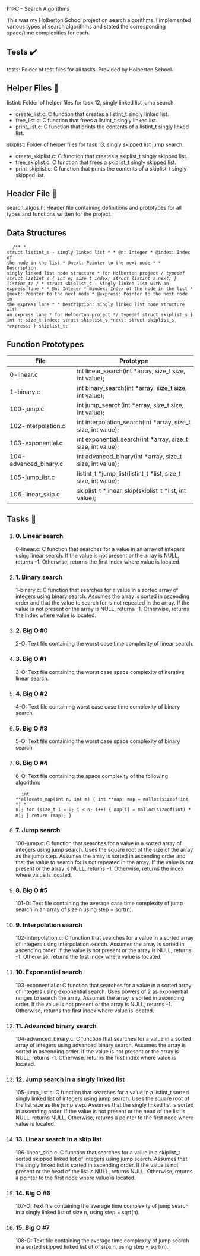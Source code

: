 h1>C - Search Algorithms</h1>
    <p>This was my Holberton School project on search algorithms. I implemented various types of search algorithms and stated the corresponding space/time complexities for each.</p>
    <h2>Tests ✔️</h2>
    <p>tests: Folder of test files for all tasks. Provided by Holberton School.</p>
    <h2>Helper Files 🙌</h2>
    <p>listint: Folder of helper files for task 12, singly linked list jump search.</p>
    <ul>
        <li>create_list.c: C function that creates a listint_t singly linked list.</li>
        <li>free_list.c: C function that frees a listint_t singly linked list.</li>
        <li>print_list.c: C function that prints the contents of a listint_t singly linked list.</li>
    </ul>
    <p>skiplist: Folder of helper files for task 13, singly skipped list jump search.</p>
    <ul>
        <li>create_skiplist.c: C function that creates a skiplist_t singly skipped list.</li>
        <li>free_skiplist.c: C function that frees a skiplist_t singly skipped list.</li>
        <li>print_skiplist.c: C function that prints the contents of a skiplist_t singly skipped list.</li>
    </ul>
    <h2>Header File 📁</h2>
    <p>search_algos.h: Header file containing definitions and prototypes for all types and functions written for the project.</p>
    <h2>Data Structures</h2>
    <pre>
        <code>
            /**
             * struct listint_s - singly linked list
             *
             * @n: Integer
             * @index: Index of the node in the list
             * @next: Pointer to the next node
             *
             * Description: singly linked list node structure
             * for Holberton project
             */
            typedef struct listint_s
            {
                int n;
                size_t index;
                struct listint_s *next;
            } listint_t;
            /**
             * struct skiplist_s - Singly linked list with an express lane
             *
             * @n: Integer
             * @index: Index of the node in the list
             * @next: Pointer to the next node
             * @express: Pointer to the next node in the express lane
             *
             * Description: singly linked list node structure with an express lane
             * for Holberton project
             */
            typedef struct skiplist_s
            {
                int n;
                size_t index;
                struct skiplist_s *next;
                struct skiplist_s *express;
            } skiplist_t;
        </code>
    </pre>
    <h2>Function Prototypes</h2>
    <table>
        <thead>
            <tr>
                <th>File</th>
                <th>Prototype</th>
            </tr>
        </thead>
        <tbody>
            <tr>
                <td>0-linear.c</td>
                <td>int linear_search(int *array, size_t size, int value);</td>
            </tr>
            <tr>
                <td>1-binary.c</td>
                <td>int binary_search(int *array, size_t size, int value);</td>
            </tr>
            <tr>
                <td>100-jump.c</td>
                <td>int jump_search(int *array, size_t size, int value);</td>
            </tr>
            <tr>
                <td>102-interpolation.c</td>
                <td>int interpolation_search(int *array, size_t size, int value);</td>
            </tr>
            <tr>
                <td>103-exponential.c</td>
                <td>int exponential_search(int *array, size_t size, int value);</td>
            </tr>
            <tr>
                <td>104-advanced_binary.c</td>
                <td>int advanced_binary(int *array, size_t size, int value);</td>
            </tr>
            <tr>
                <td>105-jump_list.c</td>
                <td>listint_t *jump_list(listint_t *list, size_t size, int value);</td>
            </tr>
            <tr>
                <td>106-linear_skip.c</td>
                <td>skiplist_t *linear_skip(skiplist_t *list, int value);</td>
            </tr>
        </tbody>
    </table>
    <h2>Tasks 📃</h2>
    <ol>
        <li>
            <h3>0. Linear search</h3>
            <p>0-linear.c: C function that searches for a value in an array of integers using linear search. If the value is not present or the array is NULL, returns -1. Otherwise, returns the first index where value is located.</p>
        </li>
        <li>
            <h3>1. Binary search</h3>
            <p>1-binary.c: C function that searches for a value in a sorted array of integers using binary search. Assumes the array is sorted in ascending order and that the value to search for is not repeated in the array. If the value is not present or the array is NULL, returns -1. Otherwise, returns the index where value is located.</p>
        </li>
        <li>
            <h3>2. Big O #0</h3>
            <p>2-O: Text file containing the worst case time complexity of linear search.</p>
        </li>
        <li>
            <h3>3. Big O #1</h3>
            <p>3-O: Text file containing the worst case space complexity of iterative linear search.</p>
        </li>
        <li>
            <h3>4. Big O #2</h3>
            <p>4-O: Text file containing worst case case time complexity of binary search.</p>
        </li>
        <li>
            <h3>5. Big O #3</h3>
            <p>5-O: Text file containing the worst case space complexity of binary search.</p>
        </li>
        <li>
            <h3>6. Big O #4</h3>
            <p>6-O: Text file containing the space complexity of the following algorithm:</p>
            <pre>
                <code>
                    int **allocate_map(int n, int m)
                    {
                        int **map;
                        map = malloc(sizeof(int *) * n);
                        for (size_t i = 0; i < n; i++)
                        {
                            map[i] = malloc(sizeof(int) * m);
                        }
                        return (map);
                    }
                </code>
            </pre>
        </li>
        <li>
            <h3>7. Jump search</h3>
            <p>100-jump.c: C function that searches for a value in a sorted array of integers using jump search. Uses the square root of the size of the array as the jump step. Assumes the array is sorted in ascending order and that the value to search for is not repeated in the array. If the value is not present or the array is NULL, returns -1. Otherwise, returns the index where value is located.</p>
        </li>
        <li>
            <h3>8. Big O #5</h3>
            <p>101-O: Text file containing the average case time complexity of jump search in an array of size n using step = sqrt(n).</p>
        </li>
        <li>
            <h3>9. Interpolation search</h3>
            <p>102-interpolation.c: C function that searches for a value in a sorted array of integers using interpolation search. Assumes the array is sorted in ascending order. If the value is not present or the array is NULL, returns -1. Otherwise, returns the first index where value is located.</p>
        </li>
        <li>
            <h3>10. Exponential search</h3>
            <p>103-exponential.c: C function that searches for a value in a sorted array of integers using exponential search. Uses powers of 2 as exponential ranges to search the array. Assumes the array is sorted in ascending order. If the value is not present or the array is NULL, returns -1. Otherwise, returns the first index where value is located.</p>
        </li>
        <li>
            <h3>11. Advanced binary search</h3>
            <p>104-advanced_binary.c: C function that searches for a value in a sorted array of integers using advanced binary search. Assumes the array is sorted in ascending order. If the value is not present or the array is NULL, returns -1. Otherwise, returns the first index where value is located.</p>
        </li>
        <li>
            <h3>12. Jump search in a singly linked list</h3>
            <p>105-jump_list.c: C function that searches for a value in a listint_t sorted singly linked list of integers using jump search. Uses the square root of the list size as the jump step. Assumes that the singly linked list is sorted in ascending order. If the value is not present or the head of the list is NULL, returns NULL. Otherwise, returns a pointer to the first node where value is located.</p>
        </li>
        <li>
            <h3>13. Linear search in a skip list</h3>
            <p>106-linear_skip.c: C function that searches for a value in a skiplist_t sorted skipped linked list of integers using jump search. Assumes that the singly linked list is sorted in ascending order. If the value is not present or the head of the list is NULL, returns NULL. Otherwise, returns a pointer to the first node where value is located.</p>
        </li>
        <li>
            <h3>14. Big O #6</h3>
            <p>107-O: Text file containing the average time complexity of jump search in a singly linked list of size n, using step = sqrt(n).</p>
        </li>
        <li>
            <h3>15. Big O #7</h3>
            <p>108-O: Text file containing the average time complexity of jump search in a sorted skipped linked list of of size n, using step = sqrt(n).</p>
        </li>
    </ol>
</body>
</html>
